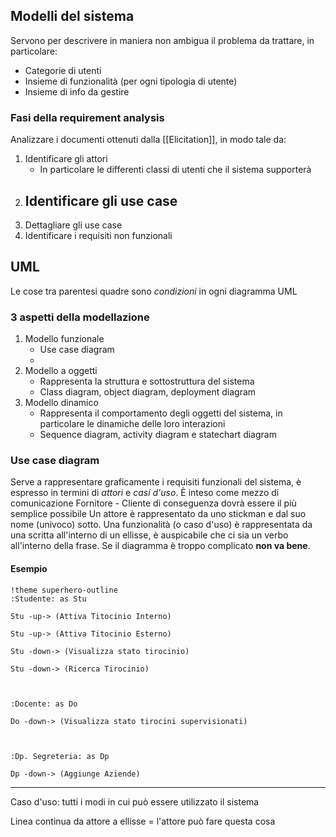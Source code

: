 ## Modelli del sistema
Servono per descrivere in maniera non ambigua il problema da trattare, in particolare:
- Categorie di utenti
- Insieme di funzionalità (per ogni tipologia di utente)
- Insieme di info da gestire
### Fasi della requirement analysis
Analizzare i documenti ottenuti dalla [[Elicitation]], in modo tale da:
1. Identificare gli attori
	- In particolare le differenti classi di utenti che il sistema supporterà
2.  Identificare gli use case
	- 
3. Dettagliare gli use case
4. Identificare i requisiti non funzionali

## UML
Le cose tra parentesi quadre sono *condizioni* in ogni diagramma UML
### 3 aspetti della modellazione
1. Modello funzionale
	- Use case diagram
	- 
2. Modello a oggetti
	- Rappresenta la struttura e sottostruttura del sistema
	- Class diagram, object diagram, deployment diagram
3. Modello dinamico
	- Rappresenta il comportamento degli oggetti del sistema, in particolare le dinamiche delle loro interazioni
	- Sequence diagram, activity diagram e statechart diagram
### Use case diagram
Serve a rappresentare graficamente i requisiti funzionali del sistema, è espresso in termini di *attori* e *casi d'uso*. È inteso come mezzo di comunicazione Fornitore - Cliente di conseguenza dovrà essere il più semplice possibile
Un attore è rappresentato da uno stickman e dal suo nome (univoco) sotto.
Una funzionalità (o caso d'uso) è rappresentata da una scritta all'interno di un ellisse, è auspicabile che ci sia un verbo all'interno della frase.
Se il diagramma è troppo complicato **non va bene**.
#### Esempio
```plantuml
!theme superhero-outline
:Studente: as Stu

Stu -up-> (Attiva Titocinio Interno)

Stu -up-> (Attiva Titocinio Esterno)

Stu -down-> (Visualizza stato tirocinio)

Stu -down-> (Ricerca Tirocinio)

  

:Docente: as Do

Do -down-> (Visualizza stato tirocini supervisionati)

  

:Dp. Segreteria: as Dp

Dp -down-> (Aggiunge Aziende)
```





---

Caso d'uso: tutti i modi in cui può essere utilizzato il sistema

Linea continua da attore a ellisse $=$ l'attore può fare questa cosa


